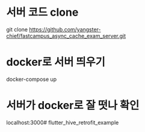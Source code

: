 # 서버 코드 clone
git clone https://github.com/yangster-chief/fastcampus_async_cache_exam_server.git

# docker로 서버 띄우기
docker-compose up

# 서버가 docker로 잘 떳나 확인
localhost:3000# flutter_hive_retrofit_example
